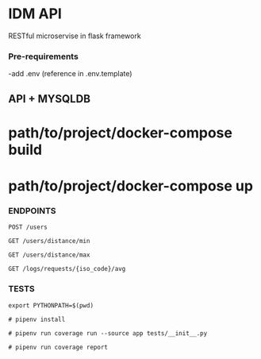 # IDM API 

RESTful microservise in flask framework 

### Pre-requirements

-add .env (reference in .env.template)

## API + MYSQLDB

# path/to/project/docker-compose build

# path/to/project/docker-compose up


### ENDPOINTS

```
POST /users
```
```
GET /users/distance/min
````
```
GET /users/distance/max
````
```
GET /logs/requests/{iso_code}/avg
````


### TESTS

```
export PYTHONPATH=$(pwd)
````
````
# pipenv install 
`````
```
# pipenv run coverage run --source app tests/__init__.py
`````
````
# pipenv run coverage report
````